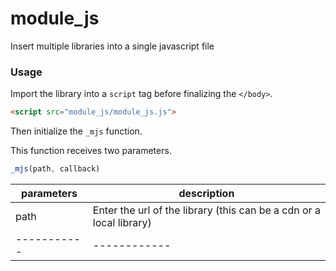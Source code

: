 # module_js
Insert multiple libraries into a single javascript file

### Usage
Import the library into a `script` tag before finalizing the `</body>`.
```html
<script src="module_js/module_js.js">
```

Then initialize the `_mjs` function.

This function receives two parameters.

```javascript
_mjs(path, callback)
```
parameters | description
-----------|------------
path        | Enter the url of the library (this can be a cdn or a local library)
-----------|------------
